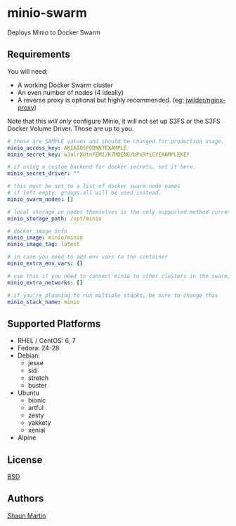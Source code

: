 # minio-swarm

Deploys Minio to Docker Swarm

## Requirements

You will need:

* A working Docker Swarm cluster
* An even number of nodes (4 ideally)
* A reverse proxy is optional but highly recommended. (eg: [jwilder/nginx-proxy](https://github.com/jwilder/nginx-proxy))

Note that this *will only* configure Minio, it will not set up S3FS or the S3FS Docker Volume Driver. Those are up to you.

``` yaml
# these are SAMPLE values and should be changed for production usage.
minio_access_key: AKIAIOSFODNN7EXAMPLE
minio_secret_key: wJalrXUtnFEMI/K7MDENG/bPxRfiCYEXAMPLEKEY

# if using a custom backend for docker secrets, set it here.
minio_secret_driver: ""

# this must be set to a list of docker swarm node names
# if left empty, groups.all will be used instead.
minio_swarm_nodes: []

# local storage on nodes themselves is the only supported method currently.
minio_storage_path: /opt/minio

# docker image info
minio_image: minio/minio
minio_image_tag: latest

# in case you need to add env vars to the container
minio_extra_env_vars: {}

# use this if you need to connect minio to other clusters in the swarm, eg: for a reverse proxy
minio_extra_networks: []

# if you're planning to run multiple stacks, be sure to change this
minio_stack_name: minio
```

## Supported Platforms

* RHEL / CentOS: 6, 7      
* Fedora: 24-28      
* Debian:
    - jesse
    - sid
    - stretch
    - buster      
* Ubuntu
    - bionic
    - artful
    - zesty
    - yakkety
    - xenial
* Alpine

## License
[BSD](LICENSE)

## Authors
[Shaun Martin](https://github.com/inhumantsar)